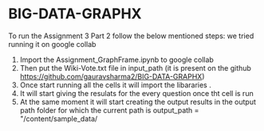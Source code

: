 # BIG-DATA-GRAPHX
To run the Assignment 3 Part 2 follow the below mentioned steps:
we tried running it on google collab

1. Import the Assignment_GraphFrame.ipynb to google collab
2. Then put the Wiki-Vote.txt file in input_path (it is present on the github https://github.com/gauravsharma2/BIG-DATA-GRAPHX)
3. Once start running all the cells it will import the libararies .
4. It will start giving the resulats for the every question once tht cell is run
5. At the same moment it will start creating the output results in the output path folder for which the current path is
output_path = "/content/sample_data/
